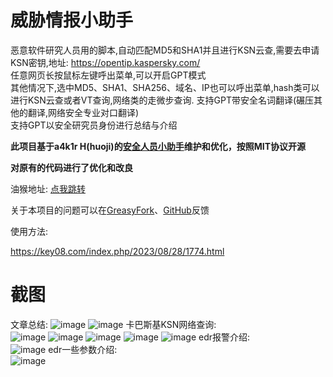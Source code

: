 # 威胁情报小助手
恶意软件研究人员用的脚本,自动匹配MD5和SHA1并且进行KSN云查,需要去申请KSN密钥,地址: https://opentip.kaspersky.com/  
任意网页长按鼠标左键呼出菜单,可以开启GPT模式  
其他情况下,选中MD5、SHA1、SHA256、域名、IP也可以呼出菜单,hash类可以进行KSN云查或者VT查询,网络类的走微步查询. 支持GPT带安全名词翻译(碾压其他的翻译,网络安全专业对口翻译)  
支持GPT以安全研究员身份进行总结与介绍  

**此项目基于a4k1r H(huoji)的[安全人员小助手](https://greasyfork.org/zh-CN/scripts/474072)维护和优化，按照MIT协议开源**

**对原有的代码进行了优化和改良**

油猴地址: [点我跳转](https://greasyfork.org/zh-CN/scripts/526425)

关于本项目的问题可以在[GreasyFork](https://greasyfork.org/zh-CN/scripts/526425/feedback)、[GitHub](https://github.com/wwwab123/Threat-Intelligence-Inquiry-UserScript/issues)反馈

使用方法: 

https://key08.com/index.php/2023/08/28/1774.html 

# 截图
文章总结: 
![image](/imgs/1.png)
![image](/imgs/2.png)
卡巴斯基KSN网络查询:  
![image](/imgs/3.png)
![image](/imgs/4.png)
![image](/imgs/5.png)
![image](/imgs/6.png)
![image](/imgs/7.png)
edr报警介绍:  
![image](/imgs/8.png)
edr一些参数介绍:  
![image](/imgs/9.png)

